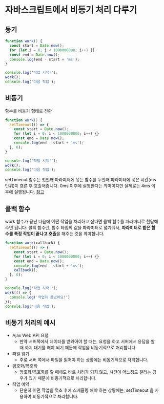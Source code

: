 # 자바스크립트에서 비동기 처리 다루기

## 동기

```javascript
function work() {
  const start = Date.now();
  for (let i = 0; i < 1000000000; i++) {}
  const end = Date.now();
  console.log(end - start + 'ms');
}

console.log('작업 시작!');
work();
console.log('다음 작업');
```

## 비동기

함수를 비동기 형태로 전환

```javascript
function work() {
  setTimeout(() => {
    const start = Date.now();
    for (let i = 0; i < 1000000000; i++) {}
    const end = Date.now();
    console.log(end - start + 'ms');
  }, 0);
}

console.log('작업 시작!');
work();
console.log('다음 작업');
```

setTimeout 함수는 첫번째 파라미터에 넣는 함수를 두번째 파라미터에 넣은 시간(ms 단위)이 흐른 후 호출해줍니다. 
0ms 이후에 실행한다는 의미이지만 실제로는 4ms 이후에 실행됩니다. [참고](https://developer.mozilla.org/en-US/docs/Web/API/WindowOrWorkerGlobalScope/setTimeout#Reasons_for_delays_longer_than_specified)


## 콜백 함수

work 함수가 끝난 다음에 어떤 작업을 처리하고 싶다면 콜백 함수를 파라미터로 전달해주면 됩니다.
콜백 함수란, 함수 타입의 값을 파라미터로 넘겨줘서, **파라미터로 받은 함수를 특정 작업이 끝나고 호출**을 해주는 것을 의미합니다.

```javascript
function work(callback) {
  setTimeout(() => {
    const start = Date.now();
    for (let i = 0; i < 1000000000; i++) {}
    const end = Date.now();
    console.log(end - start + 'ms');
    callback();
  }, 0);
}

console.log('작업 시작!');
work(() => {
  console.log('작업이 끝났어요!')
});
console.log('다음 작업');
```

## 비동기 처리의 예시

* Ajax Web API 요청
  * 만약 서버쪽에서 데이터를 받와아야 할 때는, 요청을 하고 서버에서 응답을 할 때 까지 대기를 해야 되기 때문에 작업을 비동기적으로 처리합니다.
* 파일 읽기
  * 주로 서버 쪽에서 파일을 읽어야 하는 상황에는 비동기적으로 처리합니다.
* 암호화/복호화
  * 암호화/복호화를 할 때에도 바로 처리가 되지 않고, 시간이 어느정도 걸리는 경우가 있기 때문에 비동기적으로 처리합니다.
* 작업 예약
  * 단순히 어떤 작업을 몇초 후에 스케쥴링 해야 하는 상황에는, setTimeout 을 사용하여 비동기적으로 처리합니다.
